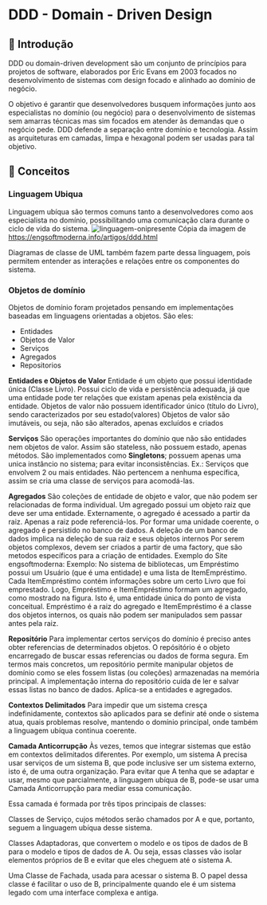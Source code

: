 # DDD - Domain - Driven Design

## 🚀 Introdução 

DDD ou domain-driven development são um conjunto de príncípios  para projetos de software, elaborados por Eric Evans  em 2003 focados no desenvolvimento de sistemas 
com design focado e alinhado ao domínio de negócio. 

O objetivo é garantir que desenvolvedores busquem informações junto aos especialistas no domínio (ou negócio) para o desenvolvimento de sistemas sem amarras técnicas
mas sim focados em atender às demandas que o negócio pede. DDD defende a separação entre domínio e tecnologia. Assim as arquiteturas em camadas, limpa e hexagonal podem
ser usadas para tal objetivo.

## 📓 Conceitos 
### Linguagem Ubiqua
Linguagem ubíqua são termos comuns tanto a desenvolvedores como aos especialista no domínio, possibilitando uma comunicação clara durante o ciclo de vida do sistema.
![linguagem-onipresente](https://github.com/user-attachments/assets/d32e526c-0565-43fe-8739-e07f3ba72f42)
Cópia da imagem de https://engsoftmoderna.info/artigos/ddd.html

Diagramas de classe de UML também fazem parte dessa linguagem, pois permitem entender as interações e relações entre os componentes do sistema.

### Objetos de domínio
Objetos de domínio foram projetados pensando em implementações baseadas em linguagens orientadas a objetos.
São eles: 
 - Entidades
 - Objetos de Valor
 - Serviços
 - Agregados
 - Repositorios

**Entidades e Objetos de Valor**
Entidade é um objeto que possui identidade única (Classe Livro). Possui ciclo de vida e persistência adequada,
já que uma entidade pode ter relações que existam apenas pela existência da entidade.
Objetos de valor não possuem identificador único (título do Livro), sendo caracterizados por seu estado(valores) 
Objetos de valor são imutáveis, ou seja, não são alterados, apenas excluídos e criados


**Serviços**
São operações importantes do domínio que não são entidades nem objetos de valor. Assim são stateless, não possuem estado, apenas métodos. São implementados como
**Singletons**; possuem apenas uma unica instâncio no sistema; para evitar inconsistências. 
Ex.: Serviços que envolvem 2 ou mais entidades. Não pertencem a nenhuma específica, assim se cria uma classe de serviços para acomodá-las.


**Agregados**
São coleções de entidade de objeto e valor, que não podem ser relacionadas de forma individual. 
Um agregado possui um objeto raiz  que deve ser uma entidade. Externamente, o agregado é acessado a partir da raiz. Apenas a raiz pode referenciá-los.
Por formar uma unidade coerente, o agregado é persistido no banco de dados. A deleção de um banco de dados implica na deleção de sua raiz e seus objetos internos
Por serem objetos complexos, devem ser criados a partir de uma factory, que são metodos específicos para a criação de entidades.
Exemplo do Site engsoftmoderna: 
Exemplo: No sistema de bibliotecas, um Empréstimo possui um Usuário (que é uma entidade) e uma lista de ItemEmpréstimo. Cada ItemEmpréstimo contém informações sobre um certo Livro que foi emprestado.
Logo, Empréstimo e ItemEmpréstimo formam um agregado, como mostrado na figura. Isto é, uma entidade única do ponto de vista conceitual. 
Empréstimo é a raiz do agregado e ItemEmpréstimo é a classe dos objetos internos, os quais não podem ser manipulados sem passar antes pela raiz.

**Repositório** 
Para implementar certos serviços do domínio é preciso antes obter referencias de determinados objetos. O repósitório é o objeto encarregado de buscar essas referencias
ou dados de forma segura. Em termos mais concretos, um repositório permite manipular objetos de domínio como se eles fossem listas (ou coleções) armazenadas na memória principal. 
A implementação interna do repositório cuida de ler e salvar essas listas no banco de dados. Aplica-se a entidades e agregados.

**Contextos Delimitados**
Para impedir que um sistema cresça indefinidamente, contextos são aplicados para se definir até onde o sistema atua, quais problemas resolve, mantendo o domínio
principal, onde também a linguagem ubíqua continua coerente. 

**Camada Anticorrupção**
Às vezes, temos que integrar sistemas que estão em contextos delimitados diferentes. Por exemplo, um sistema A precisa usar serviços de um sistema B, que pode inclusive ser um sistema externo, isto é, de uma outra organização. Para evitar que A tenha que se adaptar e usar, mesmo que parcialmente, a linguagem ubíqua de B, pode-se usar uma Camada Anticorrupção para mediar essa comunicação.

Essa camada é formada por três tipos principais de classes:

Classes de Serviço, cujos métodos serão chamados por A e que, portanto, seguem a linguagem ubíqua desse sistema.

Classes Adaptadoras, que convertem o modelo e os tipos de dados de B para o modelo e tipos de dados de A. Ou seja, essas classes vão isolar elementos próprios de B e evitar que eles cheguem até o sistema A.

Uma Classe de Fachada, usada para acessar o sistema B. O papel dessa classe é facilitar o uso de B, principalmente quando ele é um sistema legado com uma interface complexa e antiga.




